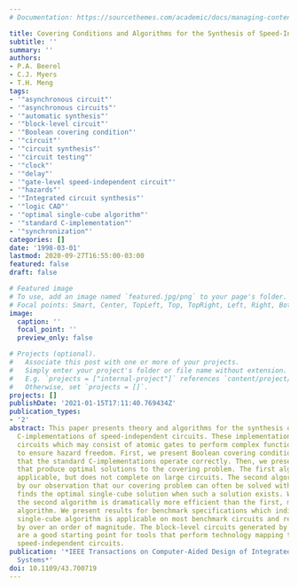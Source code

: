 ```yaml
---
# Documentation: https://sourcethemes.com/academic/docs/managing-content/

title: Covering Conditions and Algorithms for the Synthesis of Speed-Independent Circuits
subtitle: ''
summary: ''
authors:
- P.A. Beerel
- C.J. Myers
- T.H. Meng
tags:
- '"asynchronous circuit"'
- '"asynchronous circuits"'
- '"automatic synthesis"'
- '"block-level circuit"'
- '"Boolean covering condition"'
- '"circuit"'
- '"circuit synthesis"'
- '"circuit testing"'
- '"clock"'
- '"delay"'
- '"gate-level speed-independent circuit"'
- '"hazards"'
- '"Integrated circuit synthesis"'
- '"logic CAD"'
- '"optimal single-cube algorithm"'
- '"standard C-implementation"'
- '"synchronization"'
categories: []
date: '1998-03-01'
lastmod: 2020-09-27T16:55:00-03:00
featured: false
draft: false

# Featured image
# To use, add an image named `featured.jpg/png` to your page's folder.
# Focal points: Smart, Center, TopLeft, Top, TopRight, Left, Right, BottomLeft, Bottom, BottomRight.
image:
  caption: ''
  focal_point: ''
  preview_only: false

# Projects (optional).
#   Associate this post with one or more of your projects.
#   Simply enter your project's folder or file name without extension.
#   E.g. `projects = ["internal-project"]` references `content/project/deep-learning/index.md`.
#   Otherwise, set `projects = []`.
projects: []
publishDate: '2021-01-15T17:11:40.769434Z'
publication_types:
- '2'
abstract: This paper presents theory and algorithms for the synthesis of standard
  C-implementations of speed-independent circuits. These implementations are block-level
  circuits which may consist of atomic gates to perform complex functions in order
  to ensure hazard freedom. First, we present Boolean covering conditions that guarantee
  that the standard C-implementations operate correctly. Then, we present two algorithms
  that produce optimal solutions to the covering problem. The first algorithm is always
  applicable, but does not complete on large circuits. The second algorithm, motivated
  by our observation that our covering problem can often be solved with a single cube,
  finds the optimal single-cube solution when such a solution exists. When applicable,
  the second algorithm is dramatically more efficient than the first, more general
  algorithm. We present results for benchmark specifications which indicate that our
  single-cube algorithm is applicable on most benchmark circuits and reduces run times
  by over an order of magnitude. The block-level circuits generated by our algorithms
  are a good starting point for tools that perform technology mapping to obtain gate-level
  speed-independent circuits.
publication: '*IEEE Transactions on Computer-Aided Design of Integrated Circuits and
  Systems*'
doi: 10.1109/43.700719
---
```

